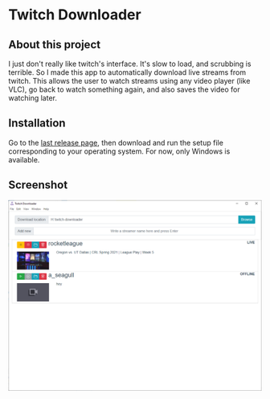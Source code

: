 # Twitch Downloader

## About this project

I just don't really like twitch's interface. It's slow to load, and scrubbing is terrible. So I made this app to automatically download live streams from twitch. This allows the user to watch streams using any video player (like VLC), go back to watch something again, and also saves the video for watching later.

## Installation

Go to the [last release page](https://github.com/Seblor/twitch-downloader/releases/latest), then download and run the setup file corresponding to your operating system. For now, only Windows is available.

## Screenshot

![screenshot](./screenshots/shot1.png)
